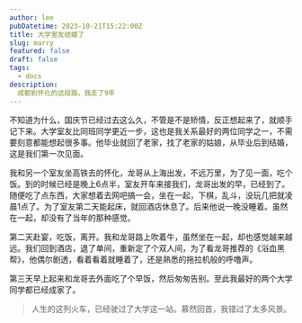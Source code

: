 ```yaml
---
author: lee
pubDatetime: 2023-10-21T15:22:00Z
title: 大学室友结婚了
slug: marry
featured: false
draft: false
tags:
  - docs
description:
  成都到怀化的这段路，我走了9年
---
```


不知道为什么，国庆节已经过去这么久，不管是不是矫情，反正想起来了，就顺手记下来。大学室友比同班同学更近一步，这也是我关系最好的两位同学之一，不需要刻意都能想起很多事。他毕业就回了老家，找了老家的姑娘，从毕业后到结婚，这是我们第一次见面。

我和另一个室友坐高铁去的怀化，龙哥从上海出发，不远万里，为了见一面，吃个饭。到的时候已经是晚上6点半，室友开车来接我们，龙哥出发的早，已经到了。随便吃了点东西，大家想着去网吧搞一会，坐在一起，下棋，乱斗，没玩几把就凌晨1点了。为了室友第二天能起床，就回酒店休息了。后来他说一晚没睡着。虽然在一起，却没有了当年的那种感觉。

第二天赴宴，吃饭，离开。我和龙哥路上吹着牛，虽然坐在一起，却也感觉越来越远。我们回到酒店，退了单间，重新定了个双人间，为了看龙哥推荐的《浴血黑帮》，他偶尔剧透，看着看着就睡着了，还是熟悉的拖拉机般的呼噜声。

第三天早上起来和龙哥去外面吃了个早饭，然后匆匆告别。至此我最好的两个大学同学都已经成家了。

> 人生的这列火车，已经驶过了大学这一站。慕然回首，我错过了太多风景。